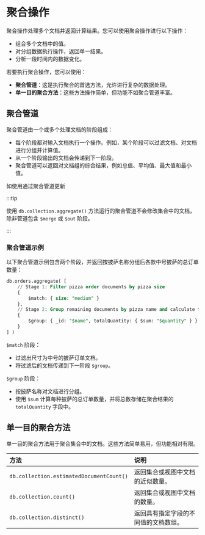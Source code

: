 # 聚合操作

聚合操作处理多个文档并返回计算结果。您可以使用聚合操作进行以下操作：

- 组合多个文档中的值。
- 对分组数据执行操作，返回单一结果。
- 分析一段时间内的数据变化。

若要执行聚合操作，您可以使用：

- **聚合管道**：这是执行聚合的首选方法，允许进行复杂的数据处理。
- **单一目的聚合方法**：这些方法操作简单，但功能不如聚合管道丰富。

## 聚合管道

聚合管道由一个或多个处理文档的阶段组成：

- 每个阶段都对输入文档执行一个操作。例如，某个阶段可以过滤文档、对文档进行分组并计算值。
- 从一个阶段输出的文档会传递到下一阶段。
- 聚合管道可以返回对文档组的综合结果，例如总值、平均值、最大值和最小值。

如使用通过聚合管道更新

:::tip

使用 `db.collection.aggregate()` 方法运行的聚合管道不会修改集合中的文档，除非管道包含 `$merge` 或 `$out` 阶段。

:::

### 聚合管道示例

以下聚合管道示例包含两个阶段，并返回按披萨名称分组后各款中号披萨的总订单数量：

```sql
db.orders.aggregate( [
    // Stage 1: Filter pizza order documents by pizza size
    {
        $match: { size: "medium" }
    },
    // Stage 2: Group remaining documents by pizza name and calculate total quantity
    {
        $group: { _id: "$name", totalQuantity: { $sum: "$quantity" } }
    }
] )
```

`$match` 阶段：

- 过滤出尺寸为中号的披萨订单文档。
- 将过滤后的文档传递到下一阶段 `$group`。

`$group` 阶段：

- 按披萨名称对文档进行分组。
- 使用 `$sum` 计算每种披萨的总订单数量，并将总数存储在聚合结果的 `totalQuantity` 字段中。

## 单一目的聚合方法

单一目的聚合方法用于聚合集合中的文档。这些方法简单易用，但功能相对有限。

方法                                       | 说明
:-----------------------------------------|:-----
 `db.collection.estimatedDocumentCount()` | 返回集合或视图中文档的近似数量。 
 `db.collection.count()`                  | 返回集合或视图中文档的数量。
 `db.collection.distinct()`               | 返回具有指定字段的不同值的文档数组。